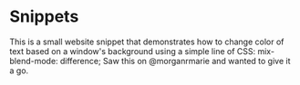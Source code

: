 # Snippets
This is a small website snippet that demonstrates how to change color of text based on a window's background using a simple line of CSS: mix-blend-mode: difference;
Saw this on @morganrmarie and wanted to give it a go.
